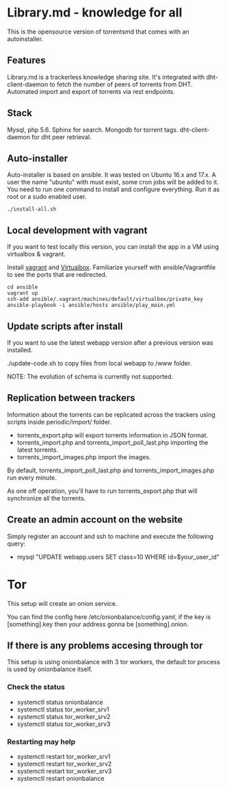 # Library.md - knowledge for all

This is the opensource version of torrentsmd that comes with an autoinstaller.

## Features

Library.md is a trackerless knowledge sharing site.
It's integrated with dht-client-daemon to fetch the number of peers of torrents from DHT.
Automated import and export of torrents via rest endpoints.

## Stack

Mysql, php 5.6.
Sphinx for search.
Mongodb for torrent tags.
dht-client-daemon for dht peer retrieval.

## Auto-installer

Auto-installer is based on ansible.
It was tested on Ubuntu 16.x and 17.x.
A user the name "ubuntu" with must exist, some cron jobs will be added to it.
You need to run one command to install and configure everything.
Run it as root or a sudo enabled user.

```
./install-all.sh
```

## Local development with vagrant

If you want to test locally this version, you can install the app in a VM using virtualbox & vagrant.

Install [vagrant](https://www.vagrantup.com/docs/installation/) and [Virtualbox](https://www.virtualbox.org/wiki/Downloads).
Familiarize yourself with ansible/Vagrantfile to see the ports that are redirected.

```
cd ansible
vagrant up
ssh-add ansible/.vagrant/machines/default/virtualbox/private_key
ansible-playbook -i ansible/hosts ansible/play_main.yml
```

## Update scripts after install
If you want to use the latest webapp version after a previous version was installed.

./update-code.sh to copy files from local webapp to /www folder.

NOTE: The evolution of schema is currently not supported.

## Replication between trackers
Information about the torrents can be replicated across the trackers using scripts inside periodic/import/ folder.

- torrents_export.php will export torrents information in JSON format.
- torrents_import.php and torrents_import_poll_last.php importing the latest torrents.
- torrents_import_images.php import the images.

By default, torrents_import_poll_last.php and torrents_import_images.php run every minute.

As one off operation, you'll have to run torrents_export.php that will synchronize all the torrents.

## Create an admin account on the website
Simply register an account and ssh to machine and execute the following query:

- mysql "UPDATE webapp.users SET class=10 WHERE id=$your_user_id"

# Tor
This setup will create an onion service.

You can find the config here /etc/onionbalance/config.yaml, if
the key is [something].key then your address gonna be [something].onion.

## If there is any problems accesing through tor

This setup is using onionbalance with 3 tor workers, the default tor
process is used by onionbalance itself.

### Check the status
- systemctl status onionbalance
- systemctl status tor_worker_srv1
- systemctl status tor_worker_srv2
- systemctl status tor_worker_srv3

### Restarting may help
- systemctl restart tor_worker_srv1
- systemctl restart tor_worker_srv2
- systemctl restart tor_worker_srv3
- systemctl restart onionbalance